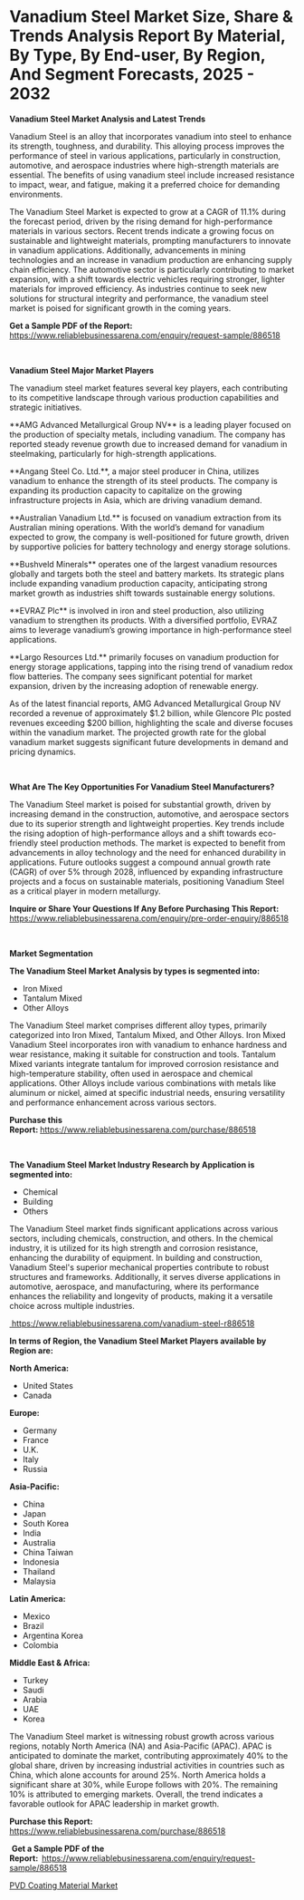 <p><h1>Vanadium Steel Market Size, Share & Trends Analysis Report By Material, By Type, By End-user, By Region, And Segment Forecasts, 2025 - 2032</h1></p><p><strong>Vanadium Steel Market Analysis and Latest Trends</strong></p>
<p><p>Vanadium Steel is an alloy that incorporates vanadium into steel to enhance its strength, toughness, and durability. This alloying process improves the performance of steel in various applications, particularly in construction, automotive, and aerospace industries where high-strength materials are essential. The benefits of using vanadium steel include increased resistance to impact, wear, and fatigue, making it a preferred choice for demanding environments.</p><p>The Vanadium Steel Market is expected to grow at a CAGR of 11.1% during the forecast period, driven by the rising demand for high-performance materials in various sectors. Recent trends indicate a growing focus on sustainable and lightweight materials, prompting manufacturers to innovate in vanadium applications. Additionally, advancements in mining technologies and an increase in vanadium production are enhancing supply chain efficiency. The automotive sector is particularly contributing to market expansion, with a shift towards electric vehicles requiring stronger, lighter materials for improved efficiency. As industries continue to seek new solutions for structural integrity and performance, the vanadium steel market is poised for significant growth in the coming years.</p></p>
<p><strong>Get a Sample PDF of the Report:&nbsp;</strong> <a href="https://www.reliablebusinessarena.com/enquiry/request-sample/886518?utm_campaign=2637&utm_medium=2&utm_source=Github&utm_content=ia&utm_term=31032025&utm_id=vanadium-steel">https://www.reliablebusinessarena.com/enquiry/request-sample/886518</a></p>
<p>&nbsp;</p>
<p><strong>Vanadium Steel Major Market Players</strong></p>
<p><p>The vanadium steel market features several key players, each contributing to its competitive landscape through various production capabilities and strategic initiatives. </p><p>**AMG Advanced Metallurgical Group NV** is a leading player focused on the production of specialty metals, including vanadium. The company has reported steady revenue growth due to increased demand for vanadium in steelmaking, particularly for high-strength applications.</p><p>**Angang Steel Co. Ltd.**, a major steel producer in China, utilizes vanadium to enhance the strength of its steel products. The company is expanding its production capacity to capitalize on the growing infrastructure projects in Asia, which are driving vanadium demand.</p><p>**Australian Vanadium Ltd.** is focused on vanadium extraction from its Australian mining operations. With the world’s demand for vanadium expected to grow, the company is well-positioned for future growth, driven by supportive policies for battery technology and energy storage solutions.</p><p>**Bushveld Minerals** operates one of the largest vanadium resources globally and targets both the steel and battery markets. Its strategic plans include expanding vanadium production capacity, anticipating strong market growth as industries shift towards sustainable energy solutions.</p><p>**EVRAZ Plc** is involved in iron and steel production, also utilizing vanadium to strengthen its products. With a diversified portfolio, EVRAZ aims to leverage vanadium’s growing importance in high-performance steel applications.</p><p>**Largo Resources Ltd.** primarily focuses on vanadium production for energy storage applications, tapping into the rising trend of vanadium redox flow batteries. The company sees significant potential for market expansion, driven by the increasing adoption of renewable energy.</p><p>As of the latest financial reports, AMG Advanced Metallurgical Group NV recorded a revenue of approximately $1.2 billion, while Glencore Plc posted revenues exceeding $200 billion, highlighting the scale and diverse focuses within the vanadium market. The projected growth rate for the global vanadium market suggests significant future developments in demand and pricing dynamics.</p></p>
<p>&nbsp;</p>
<p><strong>What Are The Key Opportunities For Vanadium Steel Manufacturers?</strong></p>
<p><p>The Vanadium Steel market is poised for substantial growth, driven by increasing demand in the construction, automotive, and aerospace sectors due to its superior strength and lightweight properties. Key trends include the rising adoption of high-performance alloys and a shift towards eco-friendly steel production methods. The market is expected to benefit from advancements in alloy technology and the need for enhanced durability in applications. Future outlooks suggest a compound annual growth rate (CAGR) of over 5% through 2028, influenced by expanding infrastructure projects and a focus on sustainable materials, positioning Vanadium Steel as a critical player in modern metallurgy.</p></p>
<p><strong>Inquire or Share Your Questions If Any Before Purchasing This Report:</strong> <a href="https://www.reliablebusinessarena.com/enquiry/pre-order-enquiry/886518?utm_campaign=2637&utm_medium=2&utm_source=Github&utm_content=ia&utm_term=31032025&utm_id=vanadium-steel">https://www.reliablebusinessarena.com/enquiry/pre-order-enquiry/886518</a></p>
<p>&nbsp;</p>
<p><strong>Market Segmentation</strong></p>
<p><strong>The Vanadium Steel Market Analysis by types is segmented into:</strong></p>
<p><ul><li>Iron Mixed</li><li>Tantalum Mixed</li><li>Other Alloys</li></ul></p>
<p><p>The Vanadium Steel market comprises different alloy types, primarily categorized into Iron Mixed, Tantalum Mixed, and Other Alloys. Iron Mixed Vanadium Steel incorporates iron with vanadium to enhance hardness and wear resistance, making it suitable for construction and tools. Tantalum Mixed variants integrate tantalum for improved corrosion resistance and high-temperature stability, often used in aerospace and chemical applications. Other Alloys include various combinations with metals like aluminum or nickel, aimed at specific industrial needs, ensuring versatility and performance enhancement across various sectors.</p></p>
<p><strong>Purchase this Report:&nbsp;</strong><a href="https://www.reliablebusinessarena.com/purchase/886518?utm_campaign=2637&utm_medium=2&utm_source=Github&utm_content=ia&utm_term=31032025&utm_id=vanadium-steel">https://www.reliablebusinessarena.com/purchase/886518</a></p>
<p>&nbsp;</p>
<p><strong>The Vanadium Steel Market Industry Research by Application is segmented into:</strong></p>
<p><ul><li>Chemical</li><li>Building</li><li>Others</li></ul></p>
<p><p>The Vanadium Steel market finds significant applications across various sectors, including chemicals, construction, and others. In the chemical industry, it is utilized for its high strength and corrosion resistance, enhancing the durability of equipment. In building and construction, Vanadium Steel's superior mechanical properties contribute to robust structures and frameworks. Additionally, it serves diverse applications in automotive, aerospace, and manufacturing, where its performance enhances the reliability and longevity of products, making it a versatile choice across multiple industries.</p></p>
<p><a href="https://www.reliablebusinessarena.com/vanadium-steel-r886518?utm_campaign=2637&utm_medium=2&utm_source=Github&utm_content=ia&utm_term=31032025&utm_id=vanadium-steel">&nbsp;https://www.reliablebusinessarena.com/vanadium-steel-r886518</a></p>
<p><strong>In terms of Region, the Vanadium Steel Market Players available by Region are:</strong></p>
<p>
    <p> <strong> North America: </strong>
        <ul>
            <li>United States</li>
            <li>Canada</li>
        </ul>
        </p> 
    <p> <strong> Europe: </strong>
        <ul>
            <li>Germany</li>
            <li>France</li>
            <li>U.K.</li>
            <li>Italy</li>
            <li>Russia</li>
        </ul>
        </p> 
    <p> <strong> Asia-Pacific: </strong>
        <ul>
            <li>China</li>
            <li>Japan</li>
            <li>South Korea</li>
            <li>India</li>
            <li>Australia</li>
            <li>China Taiwan</li>
            <li>Indonesia</li>
            <li>Thailand</li>
            <li>Malaysia</li>
        </ul>
        </p> 
    <p> <strong> Latin America: </strong>
        <ul>
            <li>Mexico</li>
            <li>Brazil</li>
            <li>Argentina Korea</li>
            <li>Colombia</li>
        </ul>
        </p> 
    <p> <strong> Middle East & Africa: </strong>
        <ul>
            <li>Turkey</li>
            <li>Saudi</li>
            <li>Arabia</li>
            <li>UAE</li>
            <li>Korea</li>
        </ul>
    </p>
    </p>
<p><p>The Vanadium Steel market is witnessing robust growth across various regions, notably North America (NA) and Asia-Pacific (APAC). APAC is anticipated to dominate the market, contributing approximately 40% to the global share, driven by increasing industrial activities in countries such as China, which alone accounts for around 25%. North America holds a significant share at 30%, while Europe follows with 20%. The remaining 10% is attributed to emerging markets. Overall, the trend indicates a favorable outlook for APAC leadership in market growth.</p></p>
<p><strong>Purchase this Report: </strong><a href="https://www.reliablebusinessarena.com/purchase/886518?utm_campaign=2637&utm_medium=2&utm_source=Github&utm_content=ia&utm_term=31032025&utm_id=vanadium-steel">https://www.reliablebusinessarena.com/purchase/886518</a></p>
<p>&nbsp;<strong>Get a Sample PDF of the Report:&nbsp;&nbsp;</strong><a href="https://www.reliablebusinessarena.com/enquiry/request-sample/886518?utm_campaign=2637&utm_medium=2&utm_source=Github&utm_content=ia&utm_term=31032025&utm_id=vanadium-steel">https://www.reliablebusinessarena.com/enquiry/request-sample/886518</a></p>
<p><strong></strong></p>
<p><p><a href="https://github.com/ovtkosle/Market-Research-Report-List-1/blob/main/pvd-coating-material-market.md?utm_campaign=2637&utm_medium=2&utm_source=Github&utm_content=ia&utm_term=31032025&utm_id=vanadium-steel">PVD Coating Material Market</a></p></p>